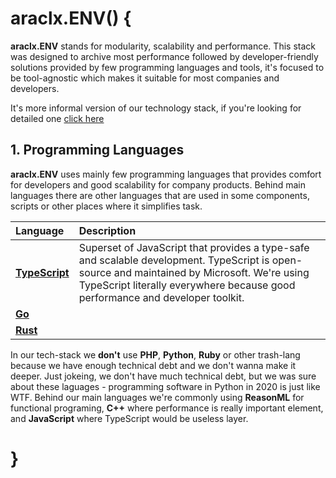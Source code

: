 # araclx.ENV() {

**araclx.ENV** stands for modularity, scalability and performance. This stack was designed to archive most performance followed by developer-friendly solutions provided by few programming languages and tools, it's focused to be tool-agnostic which makes it suitable for most companies and developers.

It's more informal version of our technology stack, if you're looking for detailed one [click here](./pages/beta.md)

## 1. Programming Languages

**araclx.ENV** uses mainly few programming languages that provides comfort for developers and good scalability for company products. Behind main languages there are other languages that are used in some components, scripts or other places where it simplifies task.

| Language           | Description                                                                                                                                                                                                                   |
| :----------------- | :---------------------------------------------------------------------------------------------------------------------------------------------------------------------------------------------------------------------------- |
| [**TypeScript**]() | Superset of JavaScript that provides a type-safe and scalable development. TypeScript is open-source and maintained by Microsoft. We're using TypeScript literally everywhere because good performance and developer toolkit. |
| [**Go**]()         |                                                                                                                                                                                                                               |
| [**Rust**]()       |                                                                                                                                                                                                                               |

In our tech-stack we **don't** use **PHP**, **Python**, **Ruby** or other trash-lang because we have enough technical debt and we don't wanna make it deeper. Just jokeing, we don't have much technical debt, but we was sure about these laguages - programming software in Python in 2020 is just like WTF. Behind our main languages we're commonly using **ReasonML** for functional programing, **C++** where performance is really important element, and **JavaScript** where TypeScript would be useless layer.

# }
